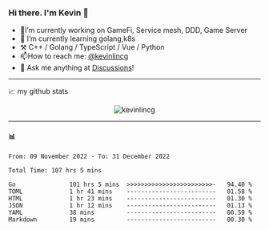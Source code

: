 ### Hi there. I'm Kevin 👋

- 🔭I’m currently working on GameFi, Service mesh, DDD, Game Server
- 🌱 I’m currently learning golang,k8s
-   :hammer_and_pick: C++ / Golang / TypeScript / Vue / Python
- 📫How to reach me: [@kevinlincg](https://twitter.com/kevinlincg) 
-   :thought_balloon: Ask me anything at [Discussions](https://github.com/kevinlincg/kevinlincg/discussions/new)!

---

📈 my github stats

<p align="center"> <img src="https://github-readme-stats-ouuan.vercel.app/api?username=kevinlincg&theme=dark&show_icons=true&count_private=true" alt="kevinlincg" />

---

#### :bar_chart: 

<!--START_SECTION:waka-->

```text
From: 09 November 2022 - To: 31 December 2022

Total Time: 107 hrs 5 mins

Go               101 hrs 5 mins  >>>>>>>>>>>>>>>>>>>>>>>>-   94.40 %
TOML             1 hr 41 mins    -------------------------   01.58 %
HTML             1 hr 23 mins    -------------------------   01.30 %
JSON             1 hr 12 mins    -------------------------   01.13 %
YAML             38 mins         -------------------------   00.59 %
Markdown         19 mins         -------------------------   00.30 %
```

<!--END_SECTION:waka-->

